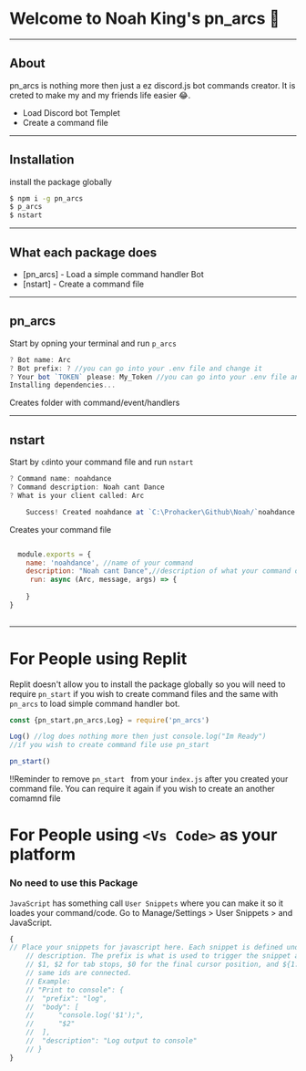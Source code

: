 # Welcome to Noah King's pn_arcs 👋

------------------

## About

pn_arcs is nothing more then just a ez discord.js bot commands creator. It is creted to make my and my friends life easier 😂.


- Load Discord bot Templet
- Create a command file

------------------

## Installation

install the package globally 
```sh
$ npm i -g pn_arcs
$ p_arcs
$ nstart
```

------------------

## What each package does

- [pn_arcs] - Load a simple command handler Bot
- [nstart] - Create a command file

------------------
## pn_arcs

Start by opning your terminal and run `p_arcs`
```js
? Bot name: Arc
? Bot prefix: ? //you can go into your .env file and change it
? Your bot `TOKEN` please: My_Token //you can go into your .env file and change it
Installing dependencies...
```
Creates folder with command/event/handlers

>
------------------
## nstart

Start by `cd`into your command file and run `nstart`
```js
? Command name: noahdance
? Command description: Noah cant Dance
? What is your client called: Arc

    Success! Created noahdance at `C:\Prohacker\Github\Noah/`noahdance
```
Creates your command file 
```js

  module.exports = {
    name: 'noahdance', //name of your command
    description: "Noah cant Dance",//description of what your command does
     run: async (Arc, message, args) => {
        
    }
}
  
```
------------------

# For People using Replit

Replit doesn't allow you to install the package globally so you will need to require `pn_start` if you wish to create command files and the same with `pn_arcs` to load simple command handler bot.


```js
const {pn_start,pn_arcs,Log} = require('pn_arcs')

Log() //log does nothing more then just console.log("Im Ready")
//if you wish to create command file use pn_start 

pn_start()

```
!!Reminder to remove `pn_start ` from your `index.js` after you created your command file. You can require it again if you wish to create an another comamnd file
>

# For People using ``<Vs Code>`` as your platform 
>
### No need to use this Package
`JavaScript` has something call `User Snippets` where you can make it so it loades your command/code. Go to Manage/Settings > User Snippets > and JavaScript.

```js
{
// Place your snippets for javascript here. Each snippet is defined under a snippet name and has a prefix, body and 
	// description. The prefix is what is used to trigger the snippet and the body will be expanded and inserted. Possible variables are:
	// $1, $2 for tab stops, $0 for the final cursor position, and ${1:label}, ${2:another} for placeholders. Placeholders with the 
	// same ids are connected.
	// Example:
	// "Print to console": {
	// 	"prefix": "log",
	// 	"body": [
	// 		"console.log('$1');",
	// 		"$2"
	// 	],
	// 	"description": "Log output to console"
	// }
}
```
